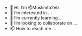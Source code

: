- 👋 Hi, I’m @Muslimta2eb
- 👀 I’m interested in ...
- 🌱 I’m currently learning ...
- 💞️ I’m looking to collaborate on ...
- 📫 How to reach me ...

<!---
Muslimta2eb/Muslimta2eb is a ✨ special ✨ repository because its `README.md` (this file) appears on your GitHub profile.
You can click the Preview link to take a look at your changes.
--->
